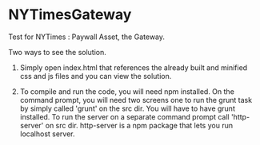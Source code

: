 # NYTimesGateway

Test for NYTimes : Paywall Asset, the Gateway. 

Two ways to see the solution.

1. Simply open index.html that references the already built and minified css and js files and you can view the solution. 

2. To compile and run the code, you will need npm installed. 
    On the command prompt, you will need two screens one to run the grunt task by simply called 'grunt' on the src dir. 
    You will have to have grunt installed. 
    To run the server on a separate command prompt call 'http-server' on src dir.
    http-server is a npm package that lets you run localhost server. 
    
